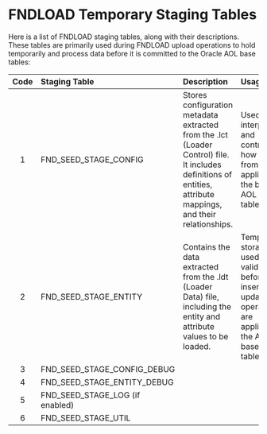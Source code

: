 # FNDLOAD Temporary Staging Tables
Here is a list of FNDLOAD staging tables, along with their descriptions. These tables are primarily used during FNDLOAD upload operations to hold temporarily and process data before it is committed to the Oracle AOL base tables:

| Code   | Staging Table                  | Description      | Usage   | 
| :-:     | :--------                     | :----            | :----   | 
| 1    | FND_SEED_STAGE_CONFIG            | Stores configuration metadata extracted from the .lct (Loader Control) file. It includes definitions of entities, attribute mappings, and their relationships.| Used to interpret and control how data from .ldt is applied to the base AOL tables. |
| 2    | FND_SEED_STAGE_ENTITY            | Contains the data extracted from the .ldt (Loader Data) file, including the entity and attribute values to be loaded. | Temporary storage is used for validation before insert or update operations are applied to the AOL base tables.  |
| 3    | FND_SEED_STAGE_CONFIG_DEBUG      |            |  |
| 4    | FND_SEED_STAGE_ENTITY_DEBUG      |            |  |
| 5    | FND_SEED_STAGE_LOG (if enabled)  |            |  |
| 6    | FND_SEED_STAGE_UTIL              |            |  |

